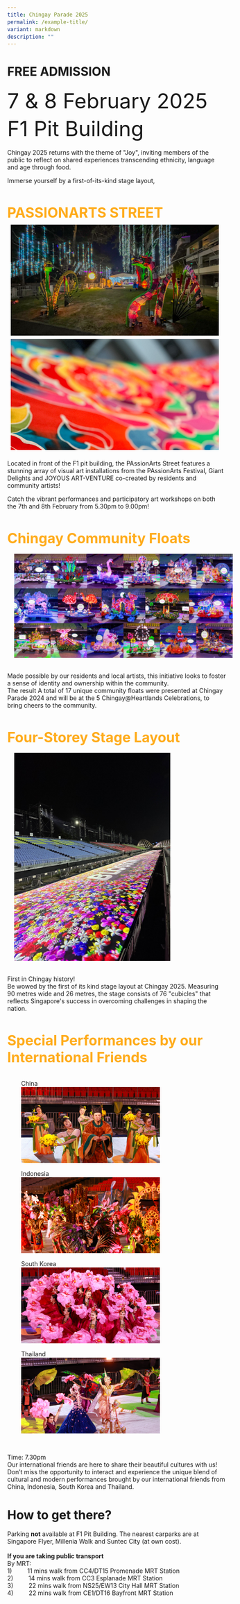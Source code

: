 ```yaml
---
title: Chingay Parade 2025
permalink: /example-title/
variant: markdown
description: ""
---
```

# FREE ADMISSION
<div style="line-height:4rem;font-size:3rem; font-color: #b242a2">
7 &amp; 8 February 2025<br>
F1 Pit Building<br></div>
 

Chingay 2025 returns with the theme of "Joy", inviting members of the public to reflect on shared experiences transcending ethnicity, language and age through food. <br>

Immerse yourself by a first-of-its-kind stage layout,  




<div style="padding-top:2rem">
<span style="color: #FFAC1C; font-weight: bold;; font-size:2rem">PASSIONARTS STREET </span>


<div style="text-align: center; display: grid; grid-template-columns: repeat(auto-fit, minmax(330px, 1fr)); gap:0.5rem; padding:0.5rem;">

<div style="display: block; overflow:hidden; text-decoration: none;  max-width: 30rem;"><div style="font-size: 1rem"></div><div style="min-height:16rem; max-height:16rem; overflow:hidden;"><img style="min-height:16rem; object-fit: cover; position:relative; top:rem;" src="/images/PAssionArtsStreet/IMG_7151_edit.jpg"></div></div>

<div style="display: block; overflow:hidden; text-decoration: none;  max-width: 30rem;">
<div style="font-size: 1rem"></div><div style="min-height:16rem; max-height:16rem; overflow:hidden;"><img style="min-height:16rem; object-fit: cover; position:relative; top:-4rem;" src="/images/PAssionArtsStreet/IMG_7106_edit.jpg"></div></div>

</div>


<p>Located in front of the F1 pit building, the PAssionArts Street features a stunning array of visual art installations from the PAssionArts Festival, Giant Delights and JOYOUS ART-VENTURE  co-created by residents and community artists!<br>
	
Catch the vibrant performances and participatory art workshops on both the 7th and 8th February from 5.30pm to 9.00pm!<br>
</p>


<div><div style="padding-top:2rem">
<span style="color: #FFAC1C; font-weight: bold;; font-size:2rem">Chingay Community Floats</span>

 <div><img src="/images/Chingay2024CommunityFloats/Community_Floats.jpg" style="padding: 1rem;"></div>

<p> Made possible by our residents and local artists, this initiative looks to foster a sense of identity and ownership within the community. <br>
The result A total of 17 unique community floats were presented at Chingay Parade 2024 and will be at the 5 Chingay@Heartlands Celebrations, to bring cheers to the community.</p>
</div>

<div style="padding-top:2rem">
<span style="color: #FFAC1C; font-weight: bold;; font-size:2rem">Four-Storey Stage Layout</span>
<div style="overflow:hidden; padding:1rem;"><img style="max-height:30rem; object-fit: cover; position:relative; top:rem;" src="/images/Chingay2024/BLOSSOM_Text.jpg"></div>
</div>
<p>First in Chingay history!<br>
Be wowed by the first of its kind stage layout at Chingay 2025.  Measuring 90 metres wide and 26 metres, the stage consists of 76 "cubicles" that reflects Singapore's success in overcoming challenges in shaping the nation. <br>
</p>
	

<div style="padding-top:2rem">
<span style="color: #FFAC1C; font-weight: bold;; font-size:2rem">Special Performances by our International Friends</span>

  
  <div style="display: grid; grid-template-columns: repeat(auto-fit, minmax(228px, 1fr)); gap:1rem; padding:2rem;">
	
<div style="display: block; overflow:hidden; text-decoration: none;  max-width: 20rem;">
<div style="font-size: 1rem"></div><div style="min-height:12rem; max-height:12rem; overflow:hidden;">China<img style="min-height:12rem; object-fit: cover; position:relative; top:rem;" src="/images/Chingay2024/China_edit.jpg"></div></div>
		
<div style="display: block; overflow:hidden; text-decoration: none;  max-width: 20rem;">
<div style="font-size: 1rem"></div><div style="min-height:12rem; max-height:12rem; overflow:hidden;">Indonesia<img style="min-height:12rem; object-fit: cover; position:relative; top:rem;" src="/images/Chingay2024/Indonesia_edit.jpg"></div></div>

<div style="display: block; overflow:hidden; text-decoration: none;  max-width: 20rem;">
<div style="font-size: 1rem"></div><div style="min-height:12rem; max-height:12rem; overflow:hidden;">South Korea<img style="min-height:12rem; object-fit: cover; position:relative; top:rem;" src="/images/Chingay2024/Korea_edit.jpg"></div></div>

<div style="display: block; overflow:hidden; text-decoration: none;  max-width: 20rem;">
<div style="font-size: 1rem"></div><div style="min-height:12rem; max-height:12rem; overflow:hidden;">Thailand<img style="min-height:12rem; object-fit: cover; position:relative; top:rem;" src="/images/Chingay2024/Thailand_edit.jpg"></div></div>
</div>
	
<p>
Time: 7.30pm<br>
Our international friends are here to share their beautiful cultures with us!
Don’t miss the opportunity to interact and experience the unique blend of cultural and modern performances brought by our international friends from China, Indonesia, South Korea and Thailand. 

</p>
</div>

	
	
# How to get there?
	
<div> Parking <b>not</b> available at F1 Pit Building. The nearest carparks are at Singapore Flyer, Millenia Walk and Suntec City (at own cost).<br><br>
<b>If you are taking public transport</b><br>
By MRT:<br>
1)&nbsp; &nbsp; &nbsp; &nbsp; &nbsp;11 mins walk from CC4/DT15 Promenade MRT Station<br>
2)&nbsp; &nbsp; &nbsp; &nbsp; &nbsp;14 mins walk from CC3 Esplanade MRT Station<br>
3)&nbsp; &nbsp; &nbsp; &nbsp; &nbsp;22 mins walk from NS25/EW13 City Hall MRT Station<br>
4)&nbsp; &nbsp; &nbsp; &nbsp; &nbsp;22 mins walk from CE1/DT16 Bayfront MRT Station
	<br><br></div></div></div>